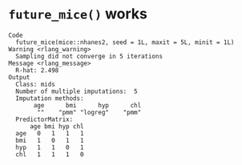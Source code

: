 # `future_mice()` works

    Code
      future_mice(mice::nhanes2, seed = 1L, maxit = 5L, minit = 1L)
    Warning <rlang_warning>
      Sampling did not converge in 5 iterations
    Message <rlang_message>
      R-hat: 2.498
    Output
      Class: mids
      Number of multiple imputations:  5 
      Imputation methods:
           age      bmi      hyp      chl 
            ""    "pmm" "logreg"    "pmm" 
      PredictorMatrix:
          age bmi hyp chl
      age   0   1   1   1
      bmi   1   0   1   1
      hyp   1   1   0   1
      chl   1   1   1   0

